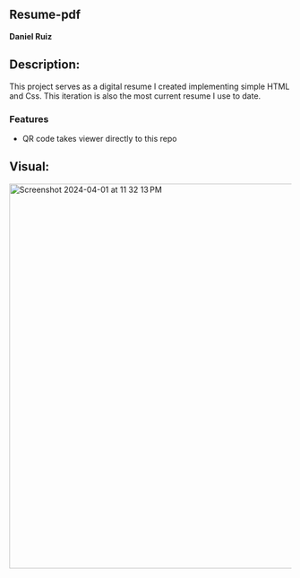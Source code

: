 ## Resume-pdf
**Daniel Ruiz**

## Description:
This project serves as a digital resume I created implementing simple HTML and Css. This iteration
is also the most current resume I use to date.
### Features
- QR code takes viewer directly to this repo

## Visual:
<img width="686" alt="Screenshot 2024-04-01 at 11 32 13 PM" src="https://github.com/Ruiz0430/Me/assets/135925156/e07b30a6-ea95-428f-be88-201cb132c570">


